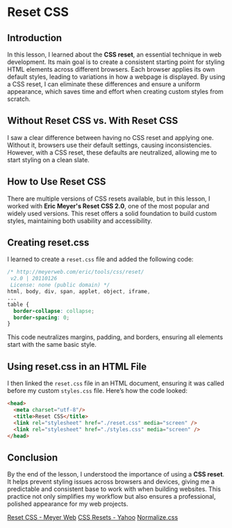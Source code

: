 # Reset CSS

## Introduction
In this lesson, I learned about the **CSS reset**, an essential technique in web development. Its main goal is to create a consistent starting point for styling HTML elements across different browsers. Each browser applies its own default styles, leading to variations in how a webpage is displayed. By using a CSS reset, I can eliminate these differences and ensure a uniform appearance, which saves time and effort when creating custom styles from scratch.

## Without Reset CSS vs. With Reset CSS
I saw a clear difference between having no CSS reset and applying one. Without it, browsers use their default settings, causing inconsistencies. However, with a CSS reset, these defaults are neutralized, allowing me to start styling on a clean slate.

## How to Use Reset CSS
There are multiple versions of CSS resets available, but in this lesson, I worked with **Eric Meyer's Reset CSS 2.0**, one of the most popular and widely used versions. This reset offers a solid foundation to build custom styles, maintaining both usability and accessibility.

## Creating reset.css
I learned to create a `reset.css` file and added the following code:

```css
/* http://meyerweb.com/eric/tools/css/reset/ 
 v2.0 | 20110126
 License: none (public domain) */
html, body, div, span, applet, object, iframe,
...
table {
  border-collapse: collapse;
  border-spacing: 0;
}
```
This code neutralizes margins, padding, and borders, ensuring all elements start with the same basic style.

## Using reset.css in an HTML File
I then linked the `reset.css` file in an HTML document, ensuring it was called before my custom `styles.css` file. Here’s how the code looked:

```html
<head>
  <meta charset="utf-8"/>
  <title>Reset CSS</title>
  <link rel="stylesheet" href="./reset.css" media="screen" />
  <link rel="stylesheet" href="./styles.css" media="screen" />
</head>
```

## Conclusion
By the end of the lesson, I understood the importance of using a **CSS reset**. It helps prevent styling issues across browsers and devices, giving me a predictable and consistent base to work with when building websites. This practice not only simplifies my workflow but also ensures a professional, polished appearance for my web projects.

[Reset CSS - Meyer Web](https://meyerweb.com/eric/tools/css/reset/)
[CSS Resets - Yahoo](https://cssdeck.com/blog/scripts/yahoo-css-reset-yui-3/)
[Normalize.css](https://necolas.github.io/normalize.css/8.0.1/normalize.css)

